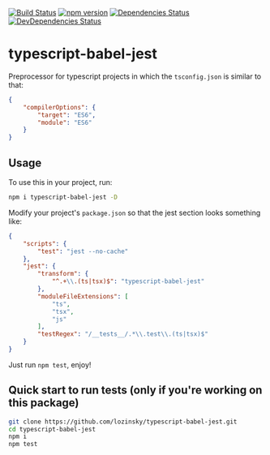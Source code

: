 [![Build Status](https://img.shields.io/travis/lozinsky/typescript-babel-jest/master.svg?style=flat-square)](https://travis-ci.org/lozinsky/typescript-babel-jest)
[![npm version](https://img.shields.io/npm/v/typescript-babel-jest.svg?style=flat-square)](https://www.npmjs.com/package/typescript-babel-jest)
[![Dependencies Status](https://david-dm.org/lozinsky/typescript-babel-jest/status.svg?style=flat-square)](https://david-dm.org/lozinsky/typescript-babel-jest)
[![DevDependencies Status](https://david-dm.org/lozinsky/typescript-babel-jest/dev-status.svg?style=flat-square)](https://david-dm.org/lozinsky/typescript-babel-jest?type=dev)

# typescript-babel-jest

Preprocessor for typescript projects in which the ```tsconfig.json``` is similar to that:

```json
{
    "compilerOptions": {
        "target": "ES6",
        "module": "ES6"
    }
}
```

## Usage

To use this in your project, run:

```sh
npm i typescript-babel-jest -D
```

Modify your project's ```package.json``` so that the jest section looks something like:

```json
{
    "scripts": {
        "test": "jest --no-cache"
    },
    "jest": {
        "transform": {
            "^.+\\.(ts|tsx)$": "typescript-babel-jest"
        },
        "moduleFileExtensions": [
            "ts",
            "tsx",
            "js"
        ],
        "testRegex": "/__tests__/.*\\.test\\.(ts|tsx)$"
    }
}
```

Just run ```npm test```, enjoy!

## Quick start to run tests (only if you're working on this package)

```sh
git clone https://github.com/lozinsky/typescript-babel-jest.git
cd typescript-babel-jest
npm i
npm test
```